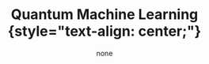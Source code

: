 ---
title: '#### Quantum Machine Learning {style="text-align: center;"}'
date: none
type: landing
tags:
  - QML
# Your landing page sections - add as many different content blocks as you like

sections:
  - block: markdown
    id: QML-1
    content:
      title: '## Quantum Machine Learning (QML)'
      subtitle: 
      text: Add any **markdown** formatted content here - text, images, videos, galleries - and even HTML code!
    design:
      columns: 2
      
  - block: markdown
    id: QML-2
    content:
      title: Section 2
      subtitle: A subtitle
      text: Add your Section 2 content here...
    design:
      columns: 1

  
---